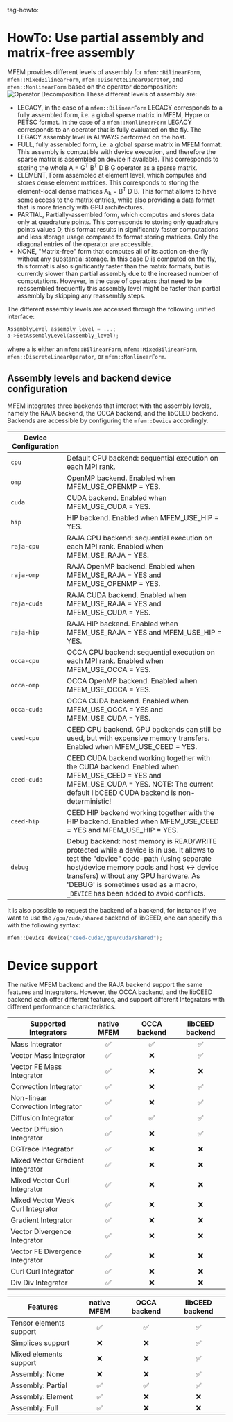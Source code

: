 tag-howto:

# HowTo: Use partial assembly and matrix-free assembly

MFEM provides different levels of assembly for `mfem::BilinearForm`,
`mfem::MixedBilinearForm`, `mfem::DiscreteLinearOperator`, and
`mfem::NonlinearForm` based on the operator decomposition:
![Operator Decomposition](../img/libceed.png "Operator Decomposition")
These different levels of assembly are:

- LEGACY, in the case of a `mfem::BilinearForm` LEGACY corresponds to a fully assembled form, i.e. a global sparse matrix in MFEM, Hypre or PETSC format. In the case of a `mfem::NonlinearForm` LEGACY corresponds to an operator that is fully evaluated on the fly. The LEGACY assembly level is ALWAYS performed on the host.
- FULL, fully assembled form, i.e. a global sparse matrix in MFEM format. This assembly is compatible with device execution, and therefore the sparse matrix is assembled on device if available. This corresponds to storing the whole A = G<sup>T</sup> B<sup>T</sup> D B G operator as a sparse matrix.
- ELEMENT, Form assembled at element level, which computes and stores dense element matrices. This corresponds to storing the element-local dense matrices A<sub>E</sub> = B<sup>T</sup> D B. This format allows to have some access to the matrix entries, while also providing a data format that is more friendly with GPU architectures.
- PARTIAL, Partially-assembled form, which computes and stores data only at quadrature points. This corresponds to storing only quadrature points values D, this format results in significantly faster computations and less storage usage compared to format storing matrices. Only the diagonal entries of the operator are accessible.
- NONE, "Matrix-free" form that computes all of its action on-the-fly without any substantial storage. In this case D is computed on the fly, this format is also significantly faster than the matrix formats, but is currently slower than partial assembly due to the increased number of computations. However, in the case of operators that need to be reassembled frequently this assembly level might be faster than partial assembly by skipping any reassembly steps.

The different assembly levels are accessed through the following unified interface:
```c++
AssemblyLevel assembly_level = ...;
a->SetAssemblyLevel(assembly_level);
```
where `a` is either an `mfem::BilinearForm`, `mfem::MixedBilinearForm`,
`mfem::DiscreteLinearOperator`, or `mfem::NonlinearForm`.

## Assembly levels and backend device configuration

MFEM integrates three backends that interact with the assembly levels, namely the RAJA backend, the OCCA backend, and the libCEED backend.
Backends are accessible by configuring the `mfem::Device` accordingly.

| Device Configuration |  |
|-|-|
| `cpu` | Default CPU backend: sequential execution on each MPI rank. |
| `omp` | OpenMP backend. Enabled when MFEM_USE_OPENMP = YES. |
| `cuda` | CUDA backend. Enabled when MFEM_USE_CUDA = YES. |
| `hip` | HIP backend. Enabled when MFEM_USE_HIP = YES. |
| `raja-cpu` | RAJA CPU backend: sequential execution on each MPI rank. Enabled when MFEM_USE_RAJA = YES. |
| `raja-omp` | RAJA OpenMP backend. Enabled when MFEM_USE_RAJA = YES and MFEM_USE_OPENMP = YES. |
| `raja-cuda` | RAJA CUDA backend. Enabled when MFEM_USE_RAJA = YES and MFEM_USE_CUDA = YES. |
| `raja-hip` | RAJA HIP backend. Enabled when MFEM_USE_RAJA = YES and MFEM_USE_HIP = YES. |
| `occa-cpu` | OCCA CPU backend: sequential execution on each MPI rank. Enabled when MFEM_USE_OCCA = YES. |
| `occa-omp` | OCCA OpenMP backend. Enabled when MFEM_USE_OCCA = YES. |
| `occa-cuda` | OCCA CUDA backend. Enabled when MFEM_USE_OCCA = YES and MFEM_USE_CUDA = YES. |
| `ceed-cpu` | CEED CPU backend. GPU backends can still be used, but with expensive memory transfers. Enabled when MFEM_USE_CEED = YES. |
| `ceed-cuda` | CEED CUDA backend working together with the CUDA backend. Enabled when MFEM_USE_CEED = YES and MFEM_USE_CUDA = YES. NOTE: The current default libCEED CUDA backend is non-deterministic! |
| `ceed-hip` | CEED HIP backend working together with the HIP backend. Enabled when MFEM_USE_CEED = YES and MFEM_USE_HIP = YES. |
| `debug` | Debug backend: host memory is READ/WRITE protected while a device is in use. It allows to test the "device" code-path (using separate host/device memory pools and host <-> device transfers) without any GPU hardware. As 'DEBUG' is sometimes used as a macro, `_DEVICE` has been added to avoid conflicts. |

It is also possible to request the backend of a backend, for instance if we want to use the `/gpu/cuda/shared` backend of libCEED, one can specify this with the following syntax:
```c++
mfem::Device device("ceed-cuda:/gpu/cuda/shared");
```

# Device support
The native MFEM backend and the RAJA backend support the same features and Integrators. However, the OCCA backend, and the libCEED backend each offer different features, and support different Integrators with different performance characteristics.

| Supported Integrators             | native MFEM | OCCA backend | libCEED backend |
|-----------------------------------|:-----------:|:------------:|:---------------:|
| Mass Integrator                   | ✅          | ✅           | ✅              |
| Vector Mass Integrator            | ✅          | ❌           | ✅              |
| Vector FE Mass Integrator         | ✅          | ❌           | ❌              |
| Convection Integrator             | ✅          | ❌           | ✅              |
| Non-linear Convection Integrator  | ✅          | ❌           | ✅              |
| Diffusion Integrator              | ✅          | ✅           | ✅              |
| Vector Diffusion Integrator       | ✅          | ❌           | ✅              |
| DGTrace Integrator                | ✅          | ❌           | ❌              |
| Mixed Vector Gradient Integrator  | ✅          | ❌           | ❌              |
| Mixed Vector Curl Integrator      | ✅          | ❌           | ❌              |
| Mixed Vector Weak Curl Integrator | ✅          | ❌           | ❌              |
| Gradient Integrator               | ✅          | ❌           | ❌              |
| Vector Divergence Integrator      | ✅          | ❌           | ❌              |
| Vector FE Divergence Integrator   | ✅          | ❌           | ❌              |
| Curl Curl Integrator              | ✅          | ❌           | ❌              |
| Div Div Integrator                | ✅          | ❌           | ❌              |

| Features                          | native MFEM | OCCA backend | libCEED backend |
|-----------------------------------|:-----------:|:------------:|:---------------:|
| Tensor elements support           | ✅          | ✅           | ✅              |
| Simplices support                 | ❌          | ❌           | ✅              |
| Mixed elements support            | ❌          | ❌           | ✅              |
| Assembly: None                    | ❌          | ❌           | ✅              |
| Assembly: Partial                 | ✅          | ✅           | ✅              |
| Assembly: Element                 | ✅          | ❌           | ❌              |
| Assembly: Full                    | ✅          | ❌           | ❌              |
